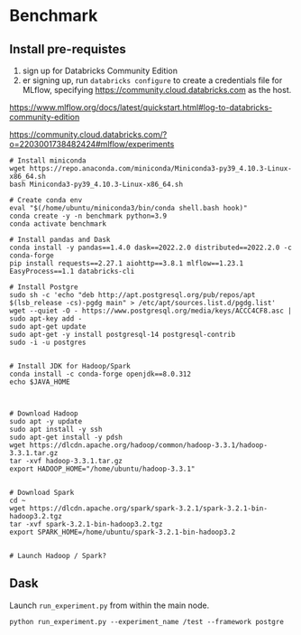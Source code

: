 # Benchmark


## Install pre-requistes

1) sign up for Databricks Community Edition
2) er signing up, run `databricks configure` to create a credentials file for MLflow, specifying https://community.cloud.databricks.com as the host.

https://www.mlflow.org/docs/latest/quickstart.html#log-to-databricks-community-edition

https://community.cloud.databricks.com/?o=2203001738482424#mlflow/experiments



```
# Install miniconda
wget https://repo.anaconda.com/miniconda/Miniconda3-py39_4.10.3-Linux-x86_64.sh
bash Miniconda3-py39_4.10.3-Linux-x86_64.sh

# Create conda env
eval "$(/home/ubuntu/miniconda3/bin/conda shell.bash hook)"
conda create -y -n benchmark python=3.9
conda activate benchmark

# Install pandas and Dask
conda install -y pandas==1.4.0 dask==2022.2.0 distributed==2022.2.0 -c conda-forge
pip install requests==2.27.1 aiohttp==3.8.1 mlflow==1.23.1 EasyProcess==1.1 databricks-cli

# Install Postgre
sudo sh -c 'echo "deb http://apt.postgresql.org/pub/repos/apt $(lsb_release -cs)-pgdg main" > /etc/apt/sources.list.d/pgdg.list'
wget --quiet -O - https://www.postgresql.org/media/keys/ACCC4CF8.asc | sudo apt-key add -
sudo apt-get update
sudo apt-get -y install postgresql-14 postgresql-contrib
sudo -i -u postgres


# Install JDK for Hadoop/Spark
conda install -c conda-forge openjdk==8.0.312
echo $JAVA_HOME



# Download Hadoop
sudo apt -y update
sudo apt install -y ssh
sudo apt-get install -y pdsh
wget https://dlcdn.apache.org/hadoop/common/hadoop-3.3.1/hadoop-3.3.1.tar.gz
tar -xvf hadoop-3.3.1.tar.gz
export HADOOP_HOME="/home/ubuntu/hadoop-3.3.1"


# Download Spark
cd ~
wget https://dlcdn.apache.org/spark/spark-3.2.1/spark-3.2.1-bin-hadoop3.2.tgz
tar -xvf spark-3.2.1-bin-hadoop3.2.tgz
export SPARK_HOME=/home/ubuntu/spark-3.2.1-bin-hadoop3.2


# Launch Hadoop / Spark?
```

## Dask

Launch `run_experiment.py` from within the main node.

```
python run_experiment.py --experiment_name /test --framework postgre
```